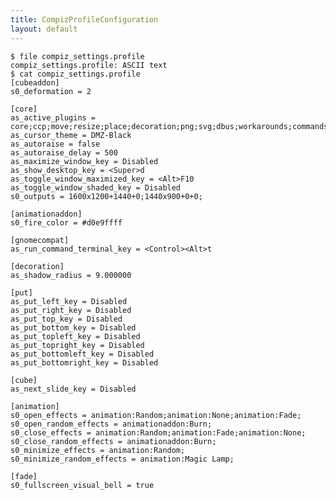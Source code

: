 ```yaml
---
title: CompizProfileConfiguration
layout: default
---
```


    $ file compiz_settings.profile 
    compiz_settings.profile: ASCII text
    $ cat compiz_settings.profile
    [cubeaddon]
    s0_deformation = 2

    [core]
    as_active_plugins = core;ccp;move;resize;place;decoration;png;svg;dbus;workarounds;commands;imgjpeg;gnomecompat;session;wobbly;mousepoll;text;regex;vpswitch;animation;neg;thumbnail;animationaddon;shift;snap;resizeinfo;fade;cube;scale;gears;rotate;expo;3d;ezoom;staticswitcher;scaleaddon;
    as_cursor_theme = DMZ-Black
    as_autoraise = false
    as_autoraise_delay = 500
    as_maximize_window_key = Disabled
    as_show_desktop_key = <Super>d
    as_toggle_window_maximized_key = <Alt>F10
    as_toggle_window_shaded_key = Disabled
    s0_outputs = 1600x1200+1440+0;1440x900+0+0;

    [animationaddon]
    s0_fire_color = #d0e9ffff

    [gnomecompat]
    as_run_command_terminal_key = <Control><Alt>t

    [decoration]
    as_shadow_radius = 9.000000

    [put]
    as_put_left_key = Disabled
    as_put_right_key = Disabled
    as_put_top_key = Disabled
    as_put_bottom_key = Disabled
    as_put_topleft_key = Disabled
    as_put_topright_key = Disabled
    as_put_bottomleft_key = Disabled
    as_put_bottomright_key = Disabled

    [cube]
    as_next_slide_key = Disabled

    [animation]
    s0_open_effects = animation:Random;animation:None;animation:Fade;
    s0_open_random_effects = animationaddon:Burn;
    s0_close_effects = animation:Random;animation:Fade;animation:None;
    s0_close_random_effects = animationaddon:Burn;
    s0_minimize_effects = animation:Random;
    s0_minimize_random_effects = animation:Magic Lamp;

    [fade]
    s0_fullscreen_visual_bell = true
